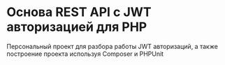 # Основа REST API с JWT авторизацией для PHP

Персональный проект для разбора работы JWT авторизаций, а также построение проекта используя Composer и PHPUnit 
